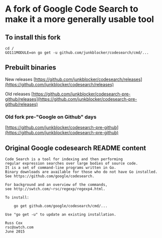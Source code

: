 # A fork of Google Code Search to  make it a more generally usable tool

## To install this fork

    cd /
    GO111MODULE=on go get -u github.com/junkblocker/codesearch/cmd/...

## Prebuilt binaries

New releases [https://github.com/junkblocker/codesearch/releases](https://github.com/junkblocker/codesearch/releases)

Old releases [https://github.com/junkblocker/codesearch-pre-github/releases](https://github.com/junkblocker/codesearch-pre-github/releases)

### Old fork pre-"Google on Github" days

[https://github.com/junkblocker/codesearch-pre-github](https://github.com/junkblocker/codesearch-pre-github)

## Original Google codesearch README content

    Code Search is a tool for indexing and then performing
    regular expression searches over large bodies of source code.
    It is a set of command-line programs written in Go.
    Binary downloads are available for those who do not have Go installed.
    See https://github.com/google/codesearch.

    For background and an overview of the commands,
    see http://swtch.com/~rsc/regexp/regexp4.html.

    To install:

        go get github.com/google/codesearch/cmd/...

    Use "go get -u" to update an existing installation.

    Russ Cox
    rsc@swtch.com
    June 2015
